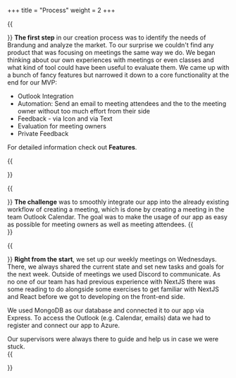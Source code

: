 +++
title = "Process"
weight = 2
+++

{{<section title="How did we start">}}
**The first step** in our creation process was to identify the needs of Brandung and analyze the market. To our surprise we couldn't find any product that was focusing on meetings the same way we do.
We began thinking about our own experiences with meetings or even classes and what kind of tool could have been useful to evaluate them. We came up with a bunch of fancy features but narrowed it down to a core functionality at the end for our MVP:
* Outlook Integration
* Automation: Send an email to meeting attendees and the to the meeting owner without too much effort from their side
* Feedback - via Icon and via Text
* Evaluation for meeting owners
* Private Feedback

For detailed information check out **Features**.

{{</section>}}

{{<section title="Difficulties">}}
**The challenge** was to smoothly integrate our app into the already existing workflow of creating a meeting, which is done by creating a meeting in the team Outlook Calendar. The goal was to make the usage of our app as easy as possible for meeting owners as well as meeting attendees.
{{</section>}}

{{<section title="Development Process">}}
**Right from the start**, we set up our weekly meetings on Wednesdays. There, we always shared the current state and set new tasks and goals for the next week. Outside of meetings we used Discord to communicate.
As no one of our team has had previous experience with NextJS there was some reading to do alongside some exercises to get familiar with NextJS and React before we got to developing on the front-end side. 

We used MongoDB as our database and connected it to our app via Express. To access the Outlook (e.g. Calendar, emails) data we had to register and connect our app to Azure. 

Our supervisors were always there to guide and help us in case we were stuck.  
{{</section>}}